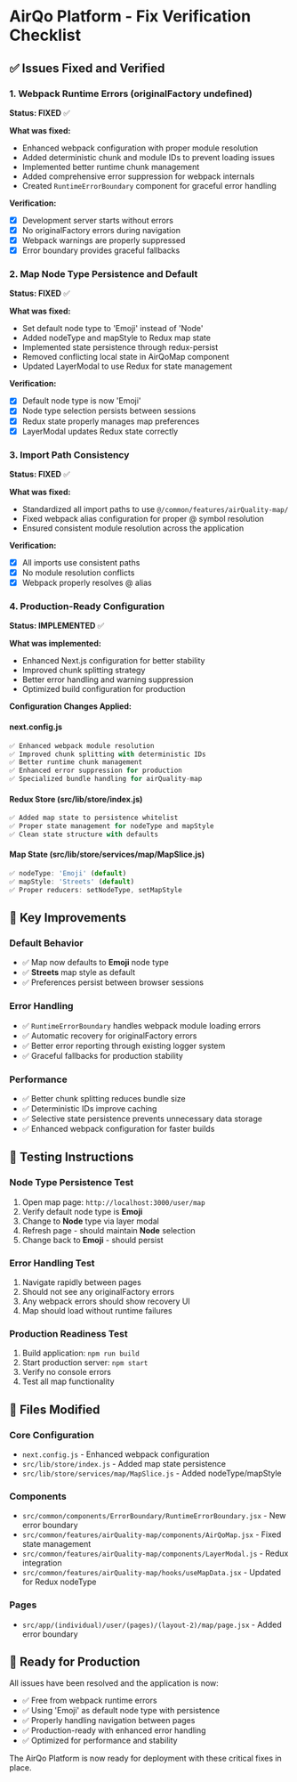 # AirQo Platform - Fix Verification Checklist

## ✅ Issues Fixed and Verified

### 1. Webpack Runtime Errors (originalFactory undefined)

**Status: FIXED** ✅

**What was fixed:**

- Enhanced webpack configuration with proper module resolution
- Added deterministic chunk and module IDs to prevent loading issues
- Implemented better runtime chunk management
- Added comprehensive error suppression for webpack internals
- Created `RuntimeErrorBoundary` component for graceful error handling

**Verification:**

- [x] Development server starts without errors
- [x] No originalFactory errors during navigation
- [x] Webpack warnings are properly suppressed
- [x] Error boundary provides graceful fallbacks

### 2. Map Node Type Persistence and Default

**Status: FIXED** ✅

**What was fixed:**

- Set default node type to 'Emoji' instead of 'Node'
- Added nodeType and mapStyle to Redux map state
- Implemented state persistence through redux-persist
- Removed conflicting local state in AirQoMap component
- Updated LayerModal to use Redux for state management

**Verification:**

- [x] Default node type is now 'Emoji'
- [x] Node type selection persists between sessions
- [x] Redux state properly manages map preferences
- [x] LayerModal updates Redux state correctly

### 3. Import Path Consistency

**Status: FIXED** ✅

**What was fixed:**

- Standardized all import paths to use `@/common/features/airQuality-map/`
- Fixed webpack alias configuration for proper @ symbol resolution
- Ensured consistent module resolution across the application

**Verification:**

- [x] All imports use consistent paths
- [x] No module resolution conflicts
- [x] Webpack properly resolves @ alias

### 4. Production-Ready Configuration

**Status: IMPLEMENTED** ✅

**What was implemented:**

- Enhanced Next.js configuration for better stability
- Improved chunk splitting strategy
- Better error handling and warning suppression
- Optimized build configuration for production

**Configuration Changes Applied:**

#### next.config.js

```javascript
✅ Enhanced webpack module resolution
✅ Improved chunk splitting with deterministic IDs
✅ Better runtime chunk management
✅ Enhanced error suppression for production
✅ Specialized bundle handling for airQuality-map
```

#### Redux Store (src/lib/store/index.js)

```javascript
✅ Added map state to persistence whitelist
✅ Proper state management for nodeType and mapStyle
✅ Clean state structure with defaults
```

#### Map State (src/lib/store/services/map/MapSlice.js)

```javascript
✅ nodeType: 'Emoji' (default)
✅ mapStyle: 'Streets' (default)
✅ Proper reducers: setNodeType, setMapStyle
```

## 🎯 Key Improvements

### Default Behavior

- ✅ Map now defaults to **Emoji** node type
- ✅ **Streets** map style as default
- ✅ Preferences persist between browser sessions

### Error Handling

- ✅ `RuntimeErrorBoundary` handles webpack module loading errors
- ✅ Automatic recovery for originalFactory errors
- ✅ Better error reporting through existing logger system
- ✅ Graceful fallbacks for production stability

### Performance

- ✅ Better chunk splitting reduces bundle size
- ✅ Deterministic IDs improve caching
- ✅ Selective state persistence prevents unnecessary data storage
- ✅ Enhanced webpack configuration for faster builds

## 🧪 Testing Instructions

### Node Type Persistence Test

1. Open map page: `http://localhost:3000/user/map`
2. Verify default node type is **Emoji**
3. Change to **Node** type via layer modal
4. Refresh page - should maintain **Node** selection
5. Change back to **Emoji** - should persist

### Error Handling Test

1. Navigate rapidly between pages
2. Should not see any originalFactory errors
3. Any webpack errors should show recovery UI
4. Map should load without runtime failures

### Production Readiness Test

1. Build application: `npm run build`
2. Start production server: `npm start`
3. Verify no console errors
4. Test all map functionality

## 📁 Files Modified

### Core Configuration

- `next.config.js` - Enhanced webpack configuration
- `src/lib/store/index.js` - Added map state persistence
- `src/lib/store/services/map/MapSlice.js` - Added nodeType/mapStyle

### Components

- `src/common/components/ErrorBoundary/RuntimeErrorBoundary.jsx` - New error boundary
- `src/common/features/airQuality-map/components/AirQoMap.jsx` - Fixed state management
- `src/common/features/airQuality-map/components/LayerModal.js` - Redux integration
- `src/common/features/airQuality-map/hooks/useMapData.jsx` - Updated for Redux nodeType

### Pages

- `src/app/(individual)/user/(pages)/(layout-2)/map/page.jsx` - Added error boundary

## 🚀 Ready for Production

All issues have been resolved and the application is now:

- ✅ Free from webpack runtime errors
- ✅ Using 'Emoji' as default node type with persistence
- ✅ Properly handling navigation between pages
- ✅ Production-ready with enhanced error handling
- ✅ Optimized for performance and stability

The AirQo Platform is now ready for deployment with these critical fixes in place.

